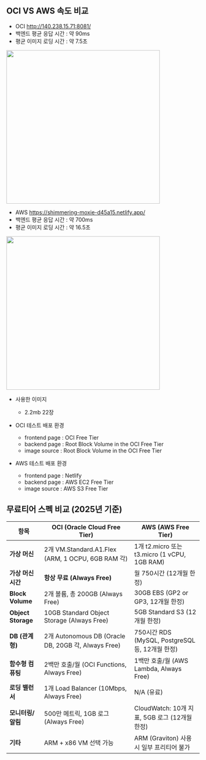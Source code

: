## OCI VS AWS 속도 비교

- OCI  http://140.238.15.71:8081/ 
- 백엔드 평균 응답 시간 : 약 90ms
- 평균 이미지 로딩 시간 : 약 7.5초
<img width=400 src="https://github.com/yonghun16/coding_school_oci/blob/main/images/oci.gif?raw=true">

- AWS  https://shimmering-moxie-d45a15.netlify.app/
- 백엔드 평균 응답 시간 : 약 700ms
- 평균 이미지 로딩 시간 : 약 16.5초
<img width=400 src="https://github.com/yonghun16/coding_school_oci/blob/main/images/aws.gif?raw=true">


- 사용한 이미지
  - 2.2mb 22장
  
- OCI 테스트 배포 환경
  - frontend page : OCI Free Tier
  - backend page : Root Block Volume in the OCI Free Tier
  - image source : Root Block Volume in the OCI Free Tier
 
- AWS 테스트 배포 환경
  - frontend page : Netlify
  - backend page : AWS EC2 Free Tier
  - image source : AWS S3 Free Tier

## 무료티어 스펙 비교 (2025년 기준)

| 항목                | OCI (Oracle Cloud Free Tier)                                    | AWS (AWS Free Tier)                                          |
|--------------------|-----------------------------------------------------------------|--------------------------------------------------------------|
| **가상 머신**         | 2개 VM.Standard.A1.Flex (ARM, 1 OCPU, 6GB RAM 각)               | 1개 t2.micro 또는 t3.micro (1 vCPU, 1GB RAM)                   |
| **가상 머신 시간**     | **항상 무료 (Always Free)**                                       | 월 750시간 (12개월 한정)                                        |
| **Block Volume**    | 2개 볼륨, 총 200GB (Always Free)                                 | 30GB EBS (GP2 or GP3, 12개월 한정)                             |
| **Object Storage**  | 10GB Standard Object Storage (Always Free)                     | 5GB Standard S3 (12개월 한정)                                  |
| **DB (관계형)**      | 2개 Autonomous DB (Oracle DB, 20GB 각, Always Free)              | 750시간 RDS (MySQL, PostgreSQL 등, 12개월 한정)                 |
| **함수형 컴퓨팅**      | 2백만 호출/월 (OCI Functions, Always Free)                        | 1백만 호출/월 (AWS Lambda, Always Free)                        |
| **로딩 밸런서**       | 1개 Load Balancer (10Mbps, Always Free)                         | N/A (유료)                                                    |
| **모니터링/알림**     | 500만 메트릭, 1GB 로그 (Always Free)                               | CloudWatch: 10개 지표, 5GB 로그 (12개월 한정)                     |
| **기타**            | ARM + x86 VM 선택 가능                                            | ARM (Graviton) 사용 시 일부 프리티어 불가                          |
